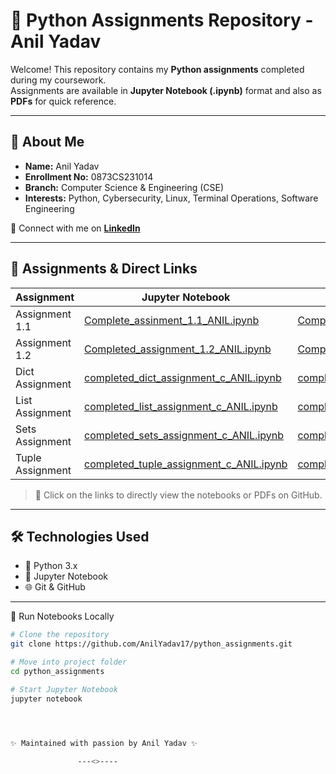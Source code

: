 # 🐍 Python Assignments Repository - Anil Yadav

Welcome! This repository contains my **Python assignments** completed during my coursework.  
Assignments are available in **Jupyter Notebook (.ipynb)** format and also as **PDFs** for quick reference.

---

## 👤 About Me
- **Name:** Anil Yadav  
- **Enrollment No:** 0873CS231014  
- **Branch:** Computer Science & Engineering (CSE)  
- **Interests:** Python, Cybersecurity, Linux, Terminal Operations, Software Engineering  

📌 Connect with me on **[LinkedIn](https://www.linkedin.com/in/anilyadav17)**  

---

## 📂 Assignments & Direct Links

| Assignment       | Jupyter Notebook                                                                 | PDF                                                                 |
|------------------|----------------------------------------------------------------------------------|---------------------------------------------------------------------|
| Assignment 1.1   | [Complete_assinment_1.1_ANIL.ipynb](./Complete_assinment_1.1_ANIL.ipynb)         | [Complete_Assi1.1_ANIL.pdf](./Complete_Assi1.1_ANIL.pdf)            |
| Assignment 1.2   | [Completed_assignment_1.2_ANIL.ipynb](./Completed_assignment_1.2_ANIL.ipynb)     | [Completed_assignment_1.2_ANIL.pdf](./Completed_assignment_1.2_ANIL.pdf) |
| Dict Assignment  | [completed_dict_assignment_c_ANIL.ipynb](./completed_dict_assignment_c_ANIL.ipynb) | [completed_dict_assignment_o_ANIL.pdf](./completed_dict_assignment_o_ANIL.pdf) |
| List Assignment  | [completed_list_assignment_c_ANIL.ipynb](./completed_list_assignment_c_ANIL.ipynb) | [completed_list_assignment_o_ANIL.pdf](./completed_list_assignment_o_ANIL.pdf) |
| Sets Assignment  | [completed_sets_assignment_c_ANIL.ipynb](./completed_sets_assignment_c_ANIL.ipynb) | [completed_sets_assignment_o_ANIL.pdf](./completed_sets_assignment_o_ANIL.pdf) |
| Tuple Assignment | [completed_tuple_assignment_c_ANIL.ipynb](./completed_tuple_assignment_c_ANIL.ipynb) | [completed_tuple_assignment_c_ANIL.pdf](./completed_tuple_assignment_c_ANIL.pdf) |

> 🔗 Click on the links to directly view the notebooks or PDFs on GitHub.

---

## 🛠️ Technologies Used
- 🐍 Python 3.x  
- 📓 Jupyter Notebook  
- 🌐 Git & GitHub  

---

 🚀 Run Notebooks Locally
```bash
# Clone the repository
git clone https://github.com/AnilYadav17/python_assignments.git

# Move into project folder
cd python_assignments

# Start Jupyter Notebook
jupyter notebook




✨ Maintained with passion by Anil Yadav ✨
  
               ---<>----

